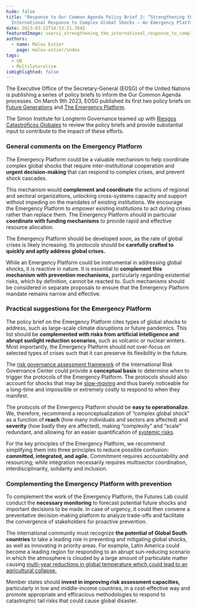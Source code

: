```yaml
---
hide: false
title: "Response to Our Common Agenda Policy Brief 2: “Strengthening the
  International Response to Complex Global Shocks – An Emergency Platform”"
date: 2023-03-21T14:53:21.764Z
featuredImage: usersi_strengthening_the_international_response_to_complex_glob_fb9ae7de-a51f-4500-9704-25ec742765d6.png
authors:
  - name: Malou Estier
    page: malou-estier/index
tags:
  - UN
  - Multilateralism
isHighlighted: false
---
```

The Executive Office of the Secretary-General (EOSG) of the United Nations is publishing a series of policy briefs to inform the Our Common Agenda processes. On March 9th 2023, EOSG published its first two policy briefs on [Future Generations](https://www.un.org/sites/un2.un.org/files/our-common-agenda-policy-brief-future-generations-en.pdf) and [The Emergency Platform](https://www.un.org/sites/un2.un.org/files/our-common-agenda-policy-brief-emergency-platform-en.pdf).

The Simon Institute for Longterm Governance teamed up with [Riesgos Catastróficos Globales](https://riesgoscatastroficosglobales.com/) to review the policy briefs and provide substantial input to contribute to the impact of these efforts. 

### General comments on the Emergency Platform

The Emergency Platform could be a valuable mechanism to help coordinate complex global shocks that require inter-institutional cooperation and **urgent decision-making** that can respond to complex crises, and prevent shock cascades.

This mechanism would **complement and coordinate** the actions of regional and sectoral organizations, unlocking cross-systems capacity and support without impeding on the mandates of existing institutions. We encourage the Emergency Platform to *empower* existing institutions to act during crises rather than replace them. The Emergency Platform should in particular **coordinate with funding mechanisms** to provide rapid and effective resource allocation.

The Emergency Platform should be developed soon, as the rate of global crises is likely increasing. Its protocols should be **carefully crafted to quickly and aptly address global crises.** 

While an Emergency Platform could be instrumental in addressing global shocks, it is reactive in nature. It is essential to **complement this mechanism with prevention mechanisms,** particularly regarding existential risks, which by definition, cannot be reacted to. Such mechanisms should be considered in separate proposals to ensure that the Emergency Platform mandate remains narrow and effective.

### Practical suggestions for the Emergency Platform

The policy brief on the Emergency Platform cites types of global shocks to address, such as large-scale climate disruptions or future pandemics. This list should be **complemented with risks from artificial intelligence and abrupt sunlight reduction scenarios,** such as volcanic or nuclear winters. Most importantly, the Emergency Platform should not over-focus on selected types of crises such that it can preserve its flexibility in the future. 

The [risk governance assessment framework](https://www.epfl.ch/research/domains/irgc/concepts-and-frameworks/risk-governance-framework/) of the International Risk Governance Center could provide a **conceptual basis** to determine when to trigger the protocols of the Emergency Platform. The protocols should also account for shocks that may be [slow-moving](https://irgc.org/risk-governance/preparing-for-future-catastrophes/) and thus barely noticeable for a long-time and impossible or extremely costly to respond to when they manifest. 

The protocols of the Emergency Platform should be **easy to operationalize**. We, therefore, recommend a reconceptualization of “complex global shock” as a function of **reach** (how many individuals and sectors are affected) and **severity** (how badly they are affected), making “complexity” and “scale” redundant, and allowing for an easier quantification of [systemic risks](https://irgc.org/risk-governance/systemic-risks/).

For the key principles of the Emergency Platform, we recommend simplifying them into three principles to reduce possible confusion: **committed, integrated, and agile.** Commitment requires accountability and resourcing; while integration necessarily requires multisector coordination, interdisciplinarity, solidarity and inclusion.

### Complementing the Emergency Platform with prevention 

To complement the work of the Emergency Platform, the Futures Lab could conduct the **necessary monitoring** to forecast potential future shocks and important decisions to be made. In case of urgency, it could then convene a preventative decision-making platform to analyze trade-offs and facilitate the convergence of stakeholders for proactive prevention.

The international community must recognize **the potential of Global South countries** to take a leading role in preventing and mitigating global shocks, as well as innovating in priority areas. For example, Latin America could become a leading region for responding to an abrupt sun-reducing scenario in which the atmosphere is clouded by a large amount of particulate matter causing [multi-year reductions in global temperature which could lead to an agricultural collapse.](https://www.nature.com/articles/s43016-022-00573-0)

Member states should **invest in improving risk assessment capacities,** particularly in low and middle-income countries, in a cost-effective way and promote appropriate and efficacious methodologies to respond to catastrophic tail risks that could cause global disaster.
